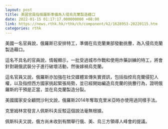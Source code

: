 ```yaml
---
layout: post
title: 美國官員指俄羅斯準備為入侵烏克蘭製造藉口
date: 2022-01-15 01:17:17.000000000 +08:00
link: https://news.rthk.hk/rthk/ch/component/k2/1628953-20220115.htm
categories: rthk
---
```


美國一名官員說，俄羅斯已安排特工，準備在烏克蘭東部發動挑釁，為入侵烏克蘭製造藉口。

這名不具名的官員說，情報顯示，一批受過城市作戰和使用炸藥訓練的特工，將會針對親俄武裝分子進行破壞活動，然後嫁禍烏克蘭。

這名官員又說，俄羅斯亦加強在社交媒體宣傳失實資訊，包括指控烏克蘭侵犯人權，以及指控西方國家挑起緊張局勢，並已經開始編造烏克蘭的挑釁行為，證明俄羅斯的干預是正當，並在烏克蘭製造分裂。

美國國家安全顧問沙利文說，俄羅斯2014年奪取克里米亞時亦使用過同樣手法。

克里姆林宮發言人佩斯科夫反駁這個說法毫無根據。

佩斯科夫又說，俄方尚未收到有關舉行俄、美、烏三方領導人峰會的提議。
